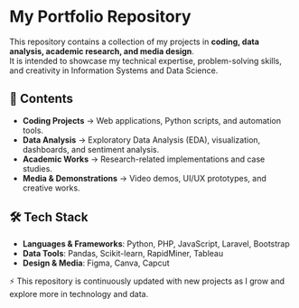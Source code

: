 # My Portfolio Repository

This repository contains a collection of my projects in **coding, data analysis, academic research, and media design**.  
It is intended to showcase my technical expertise, problem-solving skills, and creativity in Information Systems and Data Science.  

## 📂 Contents
- **Coding Projects** → Web applications, Python scripts, and automation tools.  
- **Data Analysis** → Exploratory Data Analysis (EDA), visualization, dashboards, and sentiment analysis.  
- **Academic Works** → Research-related implementations and case studies.  
- **Media & Demonstrations** → Video demos, UI/UX prototypes, and creative works.  

## 🛠️ Tech Stack
- **Languages & Frameworks**: Python, PHP, JavaScript, Laravel, Bootstrap  
- **Data Tools**: Pandas, Scikit-learn, RapidMiner, Tableau  
- **Design & Media**: Figma, Canva, Capcut  

⚡ This repository is continuously updated with new projects as I grow and explore more in technology and data.
